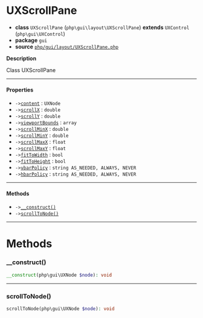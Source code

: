 # UXScrollPane

- **class** `UXScrollPane` (`php\gui\layout\UXScrollPane`) **extends** `UXControl` (`php\gui\UXControl`)
- **package** `gui`
- **source** [`php/gui/layout/UXScrollPane.php`](./src/main/resources/JPHP-INF/sdk/php/gui/layout/UXScrollPane.php)

**Description**

Class UXScrollPane

---

#### Properties

- `->`[`content`](#prop-content) : `UXNode`
- `->`[`scrollX`](#prop-scrollx) : `double`
- `->`[`scrollY`](#prop-scrolly) : `double`
- `->`[`viewportBounds`](#prop-viewportbounds) : `array`
- `->`[`scrollMinX`](#prop-scrollminx) : `double`
- `->`[`scrollMinY`](#prop-scrollminy) : `double`
- `->`[`scrollMaxX`](#prop-scrollmaxx) : `float`
- `->`[`scrollMaxY`](#prop-scrollmaxy) : `float`
- `->`[`fitToWidth`](#prop-fittowidth) : `bool`
- `->`[`fitToHeight`](#prop-fittoheight) : `bool`
- `->`[`vbarPolicy`](#prop-vbarpolicy) : `string AS_NEEDED, ALWAYS, NEVER`
- `->`[`hbarPolicy`](#prop-hbarpolicy) : `string AS_NEEDED, ALWAYS, NEVER`

---

#### Methods

- `->`[`__construct()`](#method-__construct)
- `->`[`scrollToNode()`](#method-scrolltonode)

---
# Methods

<a name="method-__construct"></a>

### __construct()
```php
__construct(php\gui\UXNode $node): void
```

---

<a name="method-scrolltonode"></a>

### scrollToNode()
```php
scrollToNode(php\gui\UXNode $node): void
```